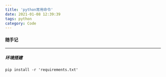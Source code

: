 ```yaml
---
title: 'python常用命令'
date: 2021-01-08 12:39:39
tags: python
category: Code
---
```


#### 随手记
<!-- more -->
---
##### 环境搭建  
`pip install -r 'requirements.txt'`  

